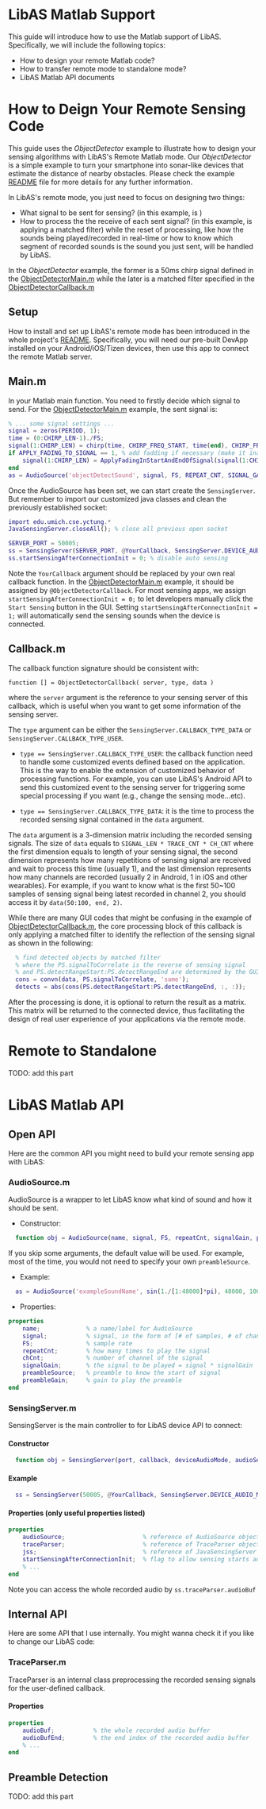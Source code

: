 # LibAS Matlab Support
This guide will introduce how to use the Matlab support of LibAS. Specifically, we will include the following topics:
- How to design your remote Matlab code?
- How to transfer remote mode to standalone mode?
- LibAS Matlab API documents

# How to Deign Your Remote Sensing Code
This guide uses the *ObjectDetector* example to illustrate how to design your sensing algorithms with LibAS's Remote Matlab mode. Our *ObjectDetector* is a simple example to turn your smartphone into sonar-like devices that estimate the distance of nearby obstacles. Please check the example [README](/Example/ObjectDetector) file for more details for any further information.

In LibAS's remote mode, you just need to focus on designing two things:
- What signal to be sent for sensing? (in this example, is )
- How to process the the receive of each sent signal? (in this example, is applying a matched filter)
while the reset of processing, like how the sounds being played/recorded in real-time or how to know which segment of recorded sounds is the sound you just sent, will be handled by LibAS.

In the *ObjectDetector* example, the former is a 50ms chirp signal defined in the [ObjectDetectorMain.m](/Example/ObjectDetector/Matlab/ObjectDetectorMain.m) while the later is a matched filter specified in the [ObjectDetectorCallback.m](/Example/ObjectDetector/Matlab/ObjectDetectorCallback.m)

## Setup
How to install and set up LibAS's remote mode has been introduced in the whole project's [README](/README.md). Specifically, you will need our pre-built DevApp installed on your Android/iOS/Tizen devices, then use this app to connect the remote Matlab server.

## Main.m
In your Matlab main function. You need to firstly decide which signal to send. For the [ObjectDetectorMain.m](/Example/ObjectDetector/Matlab/ObjectDetectorMain.m) example, the sent signal is:

```Matlab
% ... some signal settings ...
signal = zeros(PERIOD, 1);
time = (0:CHIRP_LEN-1)./FS;
signal(1:CHIRP_LEN) = chirp(time, CHIRP_FREQ_START, time(end), CHIRP_FREQ_END);
if APPLY_FADING_TO_SIGNAL == 1, % add fadding if necessary (make it inaudible but lose some SNR)
    signal(1:CHIRP_LEN) = ApplyFadingInStartAndEndOfSignal(signal(1:CHIRP_LEN), FADING_RATIO);
end
as = AudioSource('objectDetectSound', signal, FS, REPEAT_CNT, SIGNAL_GAIN);
```

Once the AudioSource has been set, we can start create the ```SensingServer```. But remember to import our customized java classes and clean the previously established socket:

```Matlab
import edu.umich.cse.yctung.*
JavaSensingServer.closeAll(); % close all previous open socket

SERVER_PORT = 50005;
ss = SensingServer(SERVER_PORT, @YourCallback, SensingServer.DEVICE_AUDIO_MODE_PLAY_AND_RECORD, as);
ss.startSensingAfterConnectionInit = 0; % disable auto sensing
```

Note the ```YourCallback``` argument should be replaced by your own real callback function. In the [ObjectDetectorMain.m](/Example/ObjectDetector/Matlab/ObjectDetectorMain.m) example, it should be assigned by ```@ObjectDetectorCallback```.
For most sensing apps, we assign ```startSensingAfterConnectionInit = 0;``` to let developers manually click the ```Start Sensing``` button in the GUI. Setting ```startSensingAfterConnectionInit = 1;``` will automatically send the sensing sounds when the device is connected.

## Callback.m
The callback function signature should be consistent with:
```
function [] = ObjectDetectorCallback( server, type, data )
```
where the ```server``` argument is the reference to your sensing server of this callback,
which is useful when you want to get some information of the sensing server.

The ```type``` argument can be either the ```SensingServer.CALLBACK_TYPE_DATA``` or ```SensingServer.CALLBACK_TYPE_USER```.
- ```type == SensingServer.CALLBACK_TYPE_USER```: the callback function need to handle some customized events defined based on the application. This is the way to enable the extension of customized behavior of processing functions.
For example, you can use LibAS's Android API to send this customized event to the sensing server for triggering some special processing if you want (e.g., change the sensing mode...etc).

- ```type == SensingServer.CALLBACK_TYPE_DATA```: it is the time to process the recorded sensing signal contained in the ```data``` argument.

The ```data``` argument is a 3-dimension matrix including the recorded sensing signals. The size of ```data``` equals to ```SIGNAL_LEN * TRACE_CNT * CH_CNT``` where the first dimension equals to length of your sensing signal, the second dimension represents how many repetitions of sensing signal are received and wait to process this time (usually 1), and the last dimension represents how many channels are recorded (usually 2 in Android, 1 in iOS and other wearables).
For example, if you want to know what is the first 50~100 samples of sensing signal being latest recorded in channel 2, you should access it by ```data(50:100, end, 2)```.

While there are many GUI codes that might be confusing in the example of [ObjectDetectorCallback.m](/Example/ObjectDetector/Matlab/ObjectDetectorCallback.m),
the core processing block of this callback is only applying a matched filter
to identify the reflection of the sensing signal as shown in the following:

```Matlab
  % find detected objects by matched filter
  % where the PS.signalToCorrelate is the reverse of sensing signal
  % and PS.detectRangeStart:PS.detectRangeEnd are determined by the GUI
  cons = convn(data, PS.signalToCorrelate, 'same');
  detects = abs(cons(PS.detectRangeStart:PS.detectRangeEnd, :, :));
```

After the processing is done, it is optional to return the result as a matrix.
This matrix will be returned to the connected device, thus facilitating the design
of real user experience of your applications via the remote mode.

# Remote to Standalone
TODO: add this part

# LibAS Matlab API
## Open API
Here are the common API you might need to build your remote sensing app with LibAS:
### AudioSource.m
AudioSource is a wrapper to let LibAS know what kind of sound and how it should be sent.

- Constructor:
```Matlab
  function obj = AudioSource(name, signal, FS, repeatCnt, signalGain, preambleSource)
```
If you skip some arguments, the default value will be used. For example, most of the time, you would not need to specify your own ```preambleSource```.

- Example:
```Matlab
  as = AudioSource('exampleSoundName', sin(1./[1:48000]*pi), 48000, 100, 0.9);
```

- Properties:
```Matlab
properties
    name;             % a name/label for AudioSource
    signal;           % signal, in the form of [# of samples, # of channels]
    FS;               % sample rate
    repeatCnt;        % how many times to play the signal
    chCnt;            % number of channel of the signal
    signalGain;       % the signal to be played = signal * signalGain
    preambleSource;   % preamble to know the start of signal
    preambleGain;     % gain to play the preamble    
end
```

### SensingServer.m
SensingServer is the main controller to for LibAS device API to connect:

#### Constructor
```Matlab
  function obj = SensingServer(port, callback, deviceAudioMode, audioSource)
```
#### Example
```Matlab
  ss = SensingServer(50005, @YourCallback, SensingServer.DEVICE_AUDIO_MODE_PLAY_AND_RECORD, AudioSource('YourAudioSource', signal));
```

#### Properties (only useful properties listed)
```Matlab
properties
    audioSource;                      % reference of AudioSource object
    traceParser;                      % reference of TraceParser object
    jss;                              % reference of JavaSensingServer object
    startSensingAfterConnectionInit;  % flag to allow sensing starts automatically
    % ...
end
```

Note you can access the whole recorded audio by ```ss.traceParser.audioBuf```

## Internal API
Here are some API that I use internally. You might wanna check it if you like to change our LibAS code:

### TraceParser.m
TraceParser is an internal class preprocessing the recorded sensing signals for the user-defined callback.

#### Properties
```Matlab
properties
    audioBuf;           % the whole recorded audio buffer
    audioBufEnd;        % the end index of the recorded audio buffer
    % ...
end
```

## Preamble Detection
TODO: add this part
